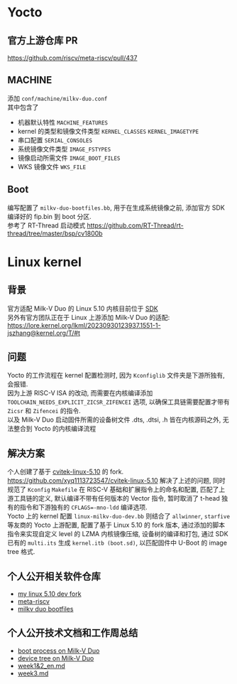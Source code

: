 # Yocto

## 官方上游仓库 PR

https://github.com/riscv/meta-riscv/pull/437

## MACHINE
添加 `conf/machine/milkv-duo.conf`  
其中包含了
- 机器默认特性 `MACHINE_FEATURES`
- kernel 的类型和镜像文件类型 `KERNEL_CLASSES` `KERNEL_IMAGETYPE`
- 串口配置 `SERIAL_CONSOLES`
- 系统镜像文件类型 `IMAGE_FSTYPES`
- 镜像启动所需文件 `IMAGE_BOOT_FILES`
- WKS 镜像文件 `WKS_FILE`

## Boot
编写配置了 `milkv-duo-bootfiles.bb`, 用于在生成系统镜像之前, 添加官方 SDK 编译好的 fip.bin 到 boot 分区.  
参考了 RT-Thread 启动模式 https://github.com/RT-Thread/rt-thread/tree/master/bsp/cv1800b


# Linux kernel
## 背景
官方适配 Milk-V Duo 的 Linux 5.10 内核目前位于 [SDK](https://github.com/milkv-duo/duo-buildroot-sdk/tree/develop/linux_5.10)  
另外有官方团队正在于 Linux 上游添加 Milk-V Duo 的适配: https://lore.kernel.org/lkml/20230930123937.1551-1-jszhang@kernel.org/T/#t
## 问题
Yocto 的工作流程在 kernel 配置检测时, 因为 `Kconfiglib` 文件夹是下游所独有, 会报错.  
因为上游 RISC-V ISA 的改动, 而需要在内核编译添加 `TOOLCHAIN_NEEDS_EXPLICIT_ZICSR_ZIFENCEI` 选项, 以确保工具链需要配置才带有 `Zicsr` 和 `Zifencei` 的指令.  
以及 Milk-V Duo 启动固件所需的设备树文件 .dts, .dtsi, .h 皆在内核源码之外, 无法整合到 Yocto 的内核编译流程
## 解决方案
个人创建了基于 [cvitek-linux-5.10](https://github.com/milk-v/cvitek-linux-5.10) 的 fork.  
https://github.com/xyq1113723547/cvitek-linux-5.10
解决了上述的问题, 同时规范了 `Kconfig` `Makefile` 在 RISC-V 基础和扩展指令上的命名和配置, 匹配了上游工具链的定义, 默认编译不带有任何版本的 Vector 指令, 暂时取消了 t-head 独有的指令和下游独有的 `CFLAGS=-mno-ldd` 编译选项.  
Yocto 上的 kernel 配置 `linux-milkv-duo-dev.bb` 则结合了 `allwinner`, `starfive` 等友商的 Yocto 上游配置, 配置了基于 Linux 5.10 的 fork 版本, 通过添加的脚本指令来实现自定义 level 的 LZMA 内核镜像压缩, 设备树的编译和打包, 通过 SDK 已有的 `multi.its` 生成 `kernel.itb (boot.sd)`, 以匹配固件中 U-Boot 的 image tree 格式.


 ## 个人公开相关软件仓库

 - [my linux 5.10 dev fork](https://github.com/xyq1113723547/cvitek-linux-5.10)
 - [meta-riscv](https://github.com/xyq1113723547/meta-riscv/tree/milkv-duo)
 - [milkv duo bootfiles](https://github.com/xyq1113723547/milkv-duo-bootfiles)
 

 ## 个人公开技术文档和工作周总结
 - [boot process on Milk-V Duo](https://github.com/xyq1113723547/workreport-PLCTBJ93/blob/main/boot-process-milkvduo.md)
 - [device tree on Milk-V Duo](https://github.com/xyq1113723547/workreport-PLCTBJ93/blob/main/device_tree.md)
 - [week1&2_en.md](week1&2_en.md)
 - [week3.md](week3.md)

